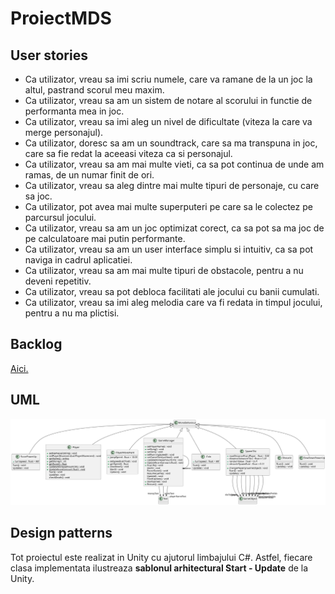 # ProiectMDS


## User stories

* Ca utilizator, vreau sa imi scriu numele, care va ramane de la un joc la altul, pastrand scorul meu maxim.
* Ca utilizator, vreau sa am un sistem de notare al scorului in functie de performanta mea in joc.
* Ca utilizator, vreau sa imi aleg un nivel de dificultate (viteza la care va merge personajul).
* Ca utilizator, doresc sa am un soundtrack, care sa ma transpuna in joc, care sa fie redat la aceeasi viteza ca si personajul.
* Ca utilizator, vreau sa am mai multe vieti, ca sa pot continua de unde am ramas, de un numar finit de ori.
* Ca utilizator, vreau sa aleg dintre mai multe tipuri de personaje, cu care sa joc.
* Ca utilizator, pot avea mai multe superputeri pe care sa le colectez pe parcursul jocului.
* Ca utilizator, vreau sa am un joc optimizat corect, ca sa pot sa ma joc de pe calculatoare mai putin performante.
* Ca utilizator, vreau sa am un user interface simplu si intuitiv, ca sa pot naviga in cadrul aplicatiei.
* Ca utilizator, vreau sa am mai multe tipuri de obstacole, pentru a nu deveni repetitiv.
* Ca utilizator, vreau sa pot debloca facilitati ale jocului cu banii cumulati.
* Ca utilizator, vreau sa imi aleg melodia care va fi redata in timpul jocului, pentru a nu ma plictisi.



## Backlog
<a href="https://github.com/users/mariapreda19/projects/3" target="_blank">Aici.</a>

## UML

![UML Diagram](UML/include.svg)

## Design patterns

Tot proiectul este realizat in Unity cu ajutorul limbajului C#. Astfel, fiecare clasa implementata ilustreaza **sablonul arhitectural Start - Update** de la Unity.


